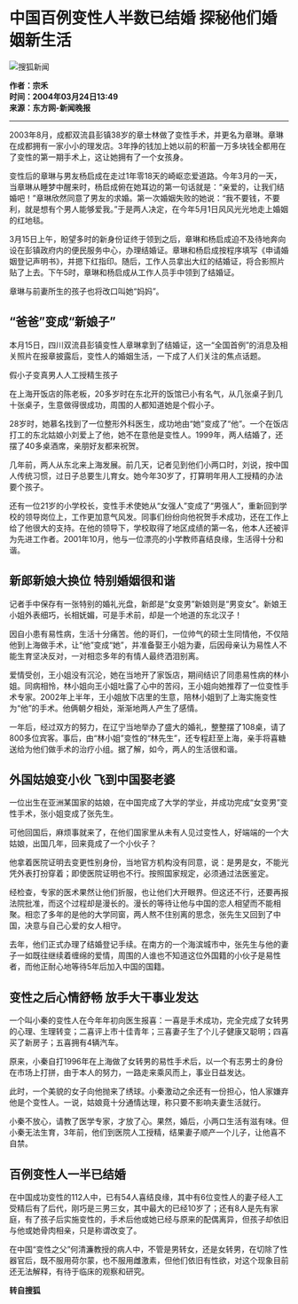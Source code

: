 # 中国百例变性人半数已结婚 探秘他们婚姻新生活

![搜狐新闻](https://images.sohu.com/ccc.gif)

**作者：宗禾**  
**时间：2004年03月24日13:49**  
**来源：东方网-新闻晚报**

---

2003年8月，成都双流县彭镇38岁的章士林做了变性手术，并更名为章琳。章琳在成都拥有一家小小的理发店。3年挣的钱加上她以前的积蓄一万多块钱全都用在了变性的第一期手术上，这让她拥有了一个女孩身。

变性后的章琳与男友杨启成在走过1年零18天的崎岖恋爱道路。今年3月的一天，当章琳从睡梦中醒来时，杨启成俯在她耳边的第一句话就是：“亲爱的，让我们结婚吧！”章琳欣然同意了男友的求婚。第一次婚姻失败的她说：“我不要钱，不要利，就是想有个男人能够爱我。”于是两人决定，在今年5月1日风风光光地走上婚姻的红地毯。

3月15日上午，盼望多时的新身份证终于领到之后，章琳和杨启成迫不及待地奔向设在彭镇政府内的便民服务中心，办理结婚证。章琳和杨启成按程序填写《申请婚姻登记声明书》，并摁下红指印。随后，工作人员拿出大红的结婚证，将合影照片贴了上去。下午5时，章琳和杨启成从工作人员手中领到了结婚证。

章琳与前妻所生的孩子也将改口叫她“妈妈”。

## “爸爸”变成“新娘子”

本月15日，四川双流县彭镇变性人章琳拿到了结婚证，这一“全国首例”的消息及相关照片在报章披露后，变性人的婚姻生活，一下成了人们关注的焦点话题。

假小子变真男人人工授精生孩子

在上海开饭店的陈老板，20多岁时在东北开的饭馆已小有名气，从几张桌子到几十张桌子，生意做得很成功，周围的人都知道她是个假小子。

28岁时，她慕名找到了一位整形外科医生，成功地由“她”变成了“他”。一个在饭店打工的东北姑娘小刘爱上了他，她不在意他是变性人。1999年，两人结婚了，还摆了40多桌酒席，亲朋好友都来祝贺。

几年前，两人从东北来上海发展。前几天，记者见到他们小两口时，刘说，按中国人传统习惯，过日子总要生儿育女。她今年30岁了，打算明年用人工授精的办法要个孩子。

还有一位21岁的小学校长，变性手术使她从“女强人”变成了“男强人”，重新回到学校的领导岗位上，工作更加意气风发。同事们纷纷向他祝贺手术成功，还在工作上给了他很大的支持。在他的领导下，学校取得了地区成绩的第一名，他本人还被评为先进工作者。2001年10月，他与一位漂亮的小学教师喜结良缘，生活得十分和谐。

## 新郎新娘大换位 特别婚姻很和谐

记者手中保存有一张特别的婚礼光盘，新郎是“女变男”新娘则是“男变女”。新娘王小姐外表细巧，长相妩媚，可是手术前，却是一个地道的东北汉子！

因自小患有易性病，生活十分痛苦。他的哥们，一位帅气的硕士生同情他，不仅陪他到上海做手术，让“他”变成“她”，并准备娶王小姐为妻，后因母亲认为易性人不能生育坚决反对，一对相恋多年的有情人最终洒泪别离。

爱情受创，王小姐没有沉沦，她在当地开了家饭店，期间结识了同患易性病的林小姐。同病相怜，林小姐向王小姐吐露了心中的苦闷，王小姐向她推荐了一位变性手术专家。2002年上半年，王小姐放下店里的生意，陪林小姐到了上海实施变性为“他”的手术。他俩朝夕相处，渐渐地两人产生了感情。

一年后，经过双方的努力，在辽宁当地举办了盛大的婚礼，整整摆了108桌，请了800多位宾客。事后，由“林小姐”变性的“林先生”，还专程赶至上海，亲手将喜糖送给为他们做手术的治疗小组。据了解，如今，两人的生活很和谐。

## 外国姑娘变小伙 飞到中国娶老婆

一位出生在亚洲某国家的姑娘，在中国完成了大学的学业，并成功完成“女变男”变性手术，张小姐变成了张先生。

可他回国后，麻烦事就来了，在他们国家里从未有人见过变性人，好端端的一个大姑娘，出国几年，回来竟成了一个小伙子？

他拿着医院证明去变更性别身份，当地官方机构没有同意，说：是男是女，不能光凭外表打扮穿着；即使医院证明也不行。按照国家规定，必须通过法医鉴定。

经检查，专家的医术果然让他们折服，也让他们大开眼界。但这还不行，还要再报法院批准，而这个过程却是漫长的。漫长的等待让他与中国的恋人相望而不能相聚。相恋了多年的是他的大学同窗，两人熬不住别离的思念，张先生又回到了中国，决意与自己心爱的女人相守。

去年，他们正式办理了结婚登记手续。在南方的一个海滨城市中，张先生与他的妻子一如既往继续着缠绵的爱情，周围的人谁也不知道这位外国籍的小伙子是易性者，而他正耐心地等待5年后加入中国的国籍。

## 变性之后心情舒畅 放手大干事业发达

一个叫小秦的变性人在今年年初向医生报喜：一喜是手术成功，完全完成了女转男的心理、生理转变；二喜评上市十佳青年；三喜妻子生了个儿子健康又聪明；四喜买了新房子；五喜拥有4辆汽车。

原来，小秦自打1996年在上海做了女转男的易性手术后，以一个有志男士的身份在市场上打拼，由于本人的努力，一路走来乘风而上，事业日益发达。

此时，一个美貌的女子向他抛来了绣球。小秦激动之余还有一份担心，怕人家嫌弃他是个变性人。一说，姑娘竟十分通情达理，称只要不影响夫妻生活就行。

小秦不放心，请教了医学专家，才放了心。果然，婚后，小两口生活有滋有味。但小秦无法生育，3年前，他们到医院人工授精，结果妻子顺产一个儿子，让他喜不自禁。

## 百例变性人一半已结婚

在中国成功变性的112人中，已有54人喜结良缘，其中有6位变性人的妻子经人工受精后有了后代，刚巧是三男三女，其中最大的已经10岁了；还有8人是先有家庭，有了孩子后实施变性的，手术后他或她已经与原来的配偶离异，但孩子却依旧与他或她骨肉相亲，只是称谓改变了。

在中国“变性之父”何清濂教授的病人中，不管是男转女，还是女转男，在切除了性器官后，既不服用荷尔蒙，也不服用雌激素，但他们依旧有性欲，对这个现象目前还无法解释，有待于临床的观察和研究。

**转自搜狐**